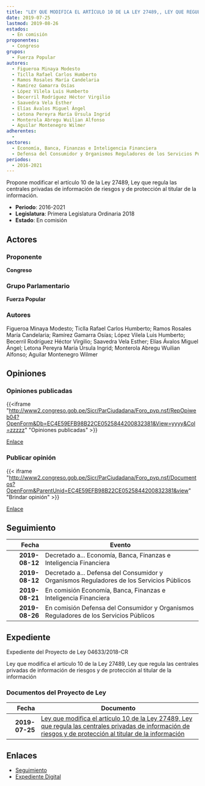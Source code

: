 ```yaml
---
title: "LEY QUE MODIFICA EL ARTÍCULO 10 DE LA LEY 27489,, LEY QUE REGULA LAS CENTRALES PRIVADAS DE INFORMACIÓN DE RIESGOS Y DE PROTECCIÓN AL TITULAR DE LA INFORMACIÓN"
date: 2019-07-25
lastmod: 2019-08-26
estados: 
  - En comisión
proponentes: 
  - Congreso
grupos: 
  - Fuerza Popular
autores: 
  - Figueroa Minaya Modesto
  - Ticlla Rafael Carlos Humberto
  - Ramos Rosales María Candelaria
  - Ramírez Gamarra Osías
  - López Vilela Luis Humberto
  - Becerril Rodríguez Héctor Virgilio
  - Saavedra Vela Esther
  - Elías Ávalos Miguel Ángel
  - Letona Pereyra María Úrsula Ingrid
  - Monterola Abregu Wuilian Alfonso
  - Aguilar Montenegro Wilmer
adherentes: 
  - 
sectores: 
  - Economía, Banca, Finanzas e Inteligencia Financiera
  - Defensa del Consumidor y Organismos Reguladores de los Servicios Públicos
periodos: 
  - 2016-2021
---
```


Propone modificar el artículo 10 de la Ley 27489, Ley que regula las centrales privadas de información de riesgos y de protección al titular de la información.

- **Periodo**: 2016-2021
- **Legislatura**: Primera Legislatura Ordinaria 2018
- **Estado**: En comisión

## Actores

### Proponente

**Congreso**

### Grupo Parlamentario

**Fuerza Popular**

### Autores

Figueroa Minaya Modesto; Ticlla Rafael Carlos Humberto; Ramos Rosales María Candelaria; Ramírez Gamarra Osías; López Vilela Luis Humberto; Becerril Rodríguez Héctor Virgilio; Saavedra Vela Esther; Elías Ávalos Miguel Ángel; Letona Pereyra María Úrsula Ingrid; Monterola Abregu Wuilian Alfonso; Aguilar Montenegro Wilmer


## Opiniones

### Opiniones publicadas

{{<iframe "http://www2.congreso.gob.pe/Sicr/ParCiudadana/Foro_pvp.nsf/RepOpiweb04?OpenForm&Db=EC4E59EFB98B22CE0525844200832381&View=yyyy&Col=zzzzz" "Opiniones publicadas" >}}

[Enlace](http://www2.congreso.gob.pe/Sicr/ParCiudadana/Foro_pvp.nsf/RepOpiweb04?OpenForm&Db=EC4E59EFB98B22CE0525844200832381&View=yyyy&Col=zzzzz)
### Publicar opinión

{{< iframe "http://www2.congreso.gob.pe/Sicr/ParCiudadana/Foro_pvp.nsf/Documentos?OpenForm&ParentUnid=EC4E59EFB98B22CE0525844200832381&view" "Brindar opinión" >}}

[Enlace](http://www2.congreso.gob.pe/Sicr/ParCiudadana/Foro_pvp.nsf/Documentos?OpenForm&ParentUnid=EC4E59EFB98B22CE0525844200832381&view)

## Seguimiento

| Fecha | Evento |
|------:|--------|
| **2019-08-12** | Decretado a... Economía, Banca, Finanzas e Inteligencia Financiera|
| **2019-08-12** | Decretado a... Defensa del Consumidor y Organismos Reguladores de los Servicios Públicos|
| **2019-08-21** | En comisión Economía, Banca, Finanzas e Inteligencia Financiera|
| **2019-08-26** | En comisión Defensa del Consumidor y Organismos Reguladores de los Servicios Públicos|


## Expediente

Expediente del Proyecto de Ley 04633/2018-CR

Ley que modifica el artículo 10 de la Ley 27489, Ley que regula las centrales privadas de información de riesgos y de protección al titular de la información


### Documentos del Proyecto de Ley

| Fecha | Documento |
|------:|--------|
| **2019-07-25** | [Ley que modifica el artículo 10 de la Ley 27489, Ley que regula las centrales privadas de información de riesgos y de protección al titular de la información](http://www.leyes.congreso.gob.pe/Documentos/2016_2021/Proyectos_de_Ley_y_de_Resoluciones_Legislativas/PL0463320190725..pdf) |

## Enlaces 

- [Seguimiento](http://www2.congreso.gob.pe/Sicr/TraDocEstProc/CLProLey2016.nsf/f7fff46988ca05b1052578e100829cc7/1b5b5ae4337ab71c0525844200759024?OpenDocument)
- [Expediente Digital](http://www2.congreso.gob.pe/Sicr/TraDocEstProc/CLProLey2016.nsf/f7fff46988ca05b1052578e100829cc7/1b5b5ae4337ab71c0525844200759024?OpenDocument&Click=05257FB7005EB655.eb71d0cf91d8294e05256cdf006b5706/$Body/0.1C6C)
